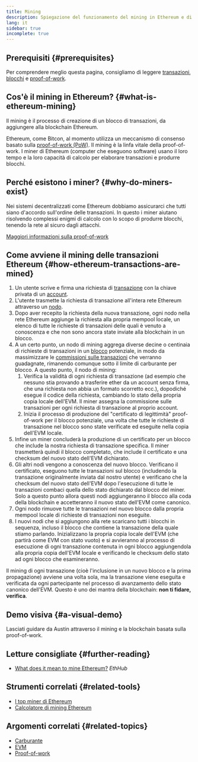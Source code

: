 ```yaml
---
title: Mining
description: Spiegazione del funzionamento del mining in Ethereum e di come contribuisce a mantenere la rete Ethereum sicura e decentralizzata.
lang: it
sidebar: true
incomplete: true
---
```


## Prerequisiti {#prerequisites}

Per comprendere meglio questa pagina, consigliamo di leggere [transazioni](/developers/docs/transactions/), [blocchi](/developers/docs/blocks/) e [proof-of-work](/developers/docs/consensus-mechanisms/pow/).

## Cos'è il mining in Ethereum? {#what-is-ethereum-mining}

Il mining è il processo di creazione di un blocco di transazioni, da aggiungere alla blockchain Ethereum.

Ethereum, come Bitcon, al momento utilizza un meccanismo di consenso basato sulla [proof-of-work (PoW)](/developers/docs/consensus-mechanisms/pow/). Il mining è la linfa vitale della proof-of-work. I miner di Ethereum (computer che eseguono software) usano il loro tempo e la loro capacità di calcolo per elaborare transazioni e produrre blocchi.

## Perché esistono i miner? {#why-do-miners-exist}

Nei sistemi decentralizzati come Ethereum dobbiamo assicurarci che tutti siano d'accordo sull'ordine delle transazioni. In questo i miner aiutano risolvendo complessi enigmi di calcolo con lo scopo di produrre blocchi, tenendo la rete al sicuro dagli attacchi.

[Maggiori informazioni sulla proof-of-work](/developers/docs/consensus-mechanisms/pow/)

## Come avviene il mining delle transazioni Ethereum {#how-ethereum-transactions-are-mined}

1. Un utente scrive e firma una richiesta di [transazione](/developers/docs/transactions/) con la chiave privata di un [account](/developers/docs/accounts/).
2. L'utente trasmette la richiesta di transazione all'intera rete Ethereum attraverso un [nodo](/developers/docs/nodes-and-clients/).
3. Dopo aver recepito la richiesta della nuova transazione, ogni nodo nella rete Ethereum aggiunge la richiesta alla propria mempool locale, un elenco di tutte le richieste di transazioni delle quali è venuto a conoscenza e che non sono ancora state inviate alla blockchain in un blocco.
4. A un certo punto, un nodo di mining aggrega diverse decine o centinaia di richieste di transazioni in un [blocco](/developers/docs/blocks/) potenziale, in modo da massimizzare le [commissioni sulle transazioni](/developers/docs/gas/) che verranno guadagnate, rimanendo comunque sotto il limite di carburante per blocco. A questo punto, il nodo di mining:
   1. Verifica la validità di ogni richiesta di transazione (ad esempio che nessuno stia provando a trasferire ether da un account senza firma, che una richiesta non abbia un formato scorretto ecc.), dopodiché esegue il codice della richiesta, cambiando lo stato della propria copia locale dell'EVM. Il miner assegna la commissione sulle transazioni per ogni richiesta di transazione al proprio account.
   2. Inizia il processo di produzione del "certificato di legittimità" proof-of-work per il blocco potenziale, una volta che tutte le richieste di transazione nel blocco sono state verificate ed eseguite nella copia dell'EVM locale.
5. Infine un miner concluderà la produzione di un certificato per un blocco che include la nostra richiesta di transazione specifica. Il miner trasmetterà quindi il blocco completato, che include il certificato e una checksum del nuovo stato dell'EVM dichiarato.
6. Gli altri nodi vengono a conoscenza del nuovo blocco. Verificano il certificato, eseguono tutte le transazioni sul blocco (includendo la transazione originalmente inviata dal nostro utente) e verificano che la checksum del nuovo stato dell'EVM dopo l'esecuzione di tutte le transazioni combaci quella dello stato dichiarato dal blocco del miner. Solo a questo punto allora questi nodi aggiungeranno il blocco alla coda della blockchain e accetteranno il nuovo stato dell'EVM come canonico.
7. Ogni nodo rimuove tutte le transazioni nel nuovo blocco dalla propria mempool locale di richieste di transazioni non eseguite.
8. I nuovi nodi che si aggiungono alla rete scaricano tutti i blocchi in sequenza, incluso il blocco che contiene la transazione della quale stiamo parlando. Inizializzano la propria copia locale dell'EVM (che partirà come EVM con stato vuoto) e si avvieranno al processo di esecuzione di ogni transazione contenuta in ogni blocco aggiungendola alla propria copia dell'EVM locale e verificando le checksum dello stato ad ogni blocco che esamineranno.

Il mining di ogni transazione (cioè l'inclusione in un nuovo blocco e la prima propagazione) avviene una volta sola, ma la transazione viene eseguita e verificata da ogni partecipante nel processo di avanzamento dello stato canonico dell'EVM. Questo è uno dei mantra della blockchain: **non ti fidare, verifica**.

## Demo visiva {#a-visual-demo}

Lasciati guidare da Austin attraverso il mining e la blockchain basata sulla proof-of-work.

<YouTube id="zcX7OJ-L8XQ" />

## Letture consigliate {#further-reading}

- [What does it mean to mine Ethereum?](https://docs.ethhub.io/using-ethereum/mining/) _EthHub_

## Strumenti correlati {#related-tools}

- [I top miner di Ethereum](https://etherscan.io/stat/miner?range=7&blocktype=blocks)
- [Calcolatore di mining Ethereum](https://minerstat.com/coin/ETH)

## Argomenti correlati {#related-topics}

- [Carburante](/developers/docs/gas/)
- [EVM](/developers/docs/evm/)
- [Proof-of-work](/developers/docs/consensus-mechanisms/pow/)
